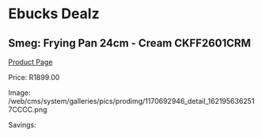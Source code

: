
# Ebucks Dealz
## Smeg: Frying Pan 24cm - Cream CKFF2601CRM
[Product Page](https://www.ebucks.com/web/shop/productSelected.do?prodId=1231262110&catId=1237102578)

Price: R1899.00

Image: /web/cms/system/galleries/pics/prodimg/1170692946_detail_1621956362517CCCC.png

Savings: 


	